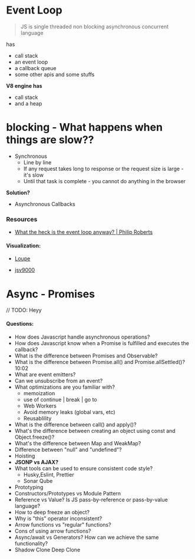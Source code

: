 # Event Loop

> JS is single threaded non blocking asynchronous concurrent language

has

- call stack
- an event loop
- a callback queue
- some other apis and some stuffs

**V8 engine has**

- call stack
- and a heap

# blocking - What happens when things are slow??

- Synchronous
  - Line by line
  - If any request takes long to response or the request size is large - it's slow
  - Until that task is complete - you cannot do anything in the browser

**Solution?**

- Asynchronous Callbacks

### Resources

- [What the heck is the event loop anyway? | Philip Roberts](https://www.youtube.com/watch?v=8aGhZQkoFbQ)

#### Visualization:

- [Loupe](http://latentflip.com/loupe/?code=JC5vbignYnV0dG9uJywgJ2NsaWNrJywgZnVuY3Rpb24gb25DbGljaygpIHsKICAgIHNldFRpbWVvdXQoZnVuY3Rpb24gdGltZXIoKSB7CiAgICAgICAgY29uc29sZS5sb2coJ1lvdSBjbGlja2VkIHRoZSBidXR0b24hJyk7ICAgIAogICAgfSwgMjAwMCk7Cn0pOwoKY29uc29sZS5sb2coIkhpISIpOwoKc2V0VGltZW91dChmdW5jdGlvbiB0aW1lb3V0KCkgewogICAgY29uc29sZS5sb2coIkNsaWNrIHRoZSBidXR0b24hIik7Cn0sIDUwMDApOwoKY29uc29sZS5sb2coIldlbGNvbWUgdG8gbG91cGUuIik7!!!PGJ1dHRvbj5DbGljayBtZSE8L2J1dHRvbj4%3D)

- [jsv9000](https://www.jsv9000.app/)

# Async - Promises

// TODO: Heyy

#### Questions:

- How does Javascript handle asynchronous operations?
- How does Javascript know when a Promise is fulfilled and executes the callback?
- What is the difference between Promises and Observable?
- What is the difference between Promise.all() and Promise.allSettled()? 10:02
- What are event emitters?
- Can we unsubscribe from an event?
- What optimizations are you familiar with?
  - memoization
  - use of continue | break | go to
  - Web Workers
  - Avoid memory leaks (global vars, etc)
  - Reusablility
- What is the difference between call() and apply()?
- What's the difference between creating an object using const and Object.freeze()?
- What's the difference between Map and WeakMap?
- Difference between "null" and "undefined"?
- Hoisting
- **JSONP vs AJAX?**
- What tools can be used to ensure consistent code style?
  - Husky,Eslint, Prettier
  - Sonar Qube
- Prototyping
- Constructors/Prototypes vs Module Pattern
- Reference vs Value? Is JS pass-by-reference or pass-by-value language?
- How to deep freeze an object?
- Why is "this" operator inconsistent?
- Arrow functions vs "regular" functions?
- Cons of using arrow functions?
- Async/await vs Generators? How can we achieve the same functionality?
- Shadow Clone Deep Clone

